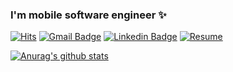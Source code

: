 ### I'm mobile software engineer ✨

[![Hits](https://hits.seeyoufarm.com/api/count/incr/badge.svg?url=https%3A%2F%2Fgithub.com%2FParkWoocheol)](https://github.com/ParkWoocheol)
[![Gmail Badge](https://img.shields.io/badge/-Gmail-d14836?style=flat-square&logo=Gmail&logoColor=white&link=mailto:mrparkwc@gmail.com)](mailto:mrparkwc@gmail.com)
[![Linkedin Badge](https://img.shields.io/badge/-LinkedIn-blue?style=flat-square&logo=Linkedin&logoColor=white&link=https://www.linkedin.com/in/parkwoocheol/)](https://www.linkedin.com/in/parkwoocheol/)
[![Resume](https://img.shields.io/static/v1?label=Woocheol&message=Resume&color=blue&link=https://parkwoocheol.github.io/resume/)](https://parkwoocheol.github.io/resume/)

[![Anurag's github stats](https://github-readme-stats.vercel.app/api?username=ParkWoocheol&theme=vue&show_icons=true)](https://github.com/anuraghazra/github-readme-stats)

<!--
**ParkWoocheol/ParkWoocheol** is a ✨ _special_ ✨ repository because its `README.md` (this file) appears on your GitHub profile.

Here are some ideas to get you started:

- 🔭 I’m currently working on ...
- 🌱 I’m currently learning ...
- 👯 I’m looking to collaborate on ...
- 🤔 I’m looking for help with ...
- 💬 Ask me about ...
- 📫 How to reach me: ...
- 😄 Pronouns: ...
- ⚡ Fun fact: ...
-->
